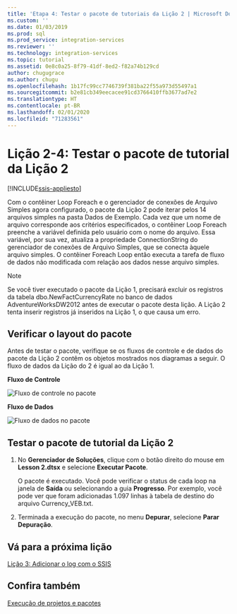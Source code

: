 ```yaml
---
title: 'Etapa 4: Testar o pacote de tutoriais da Lição 2 | Microsoft Docs'
ms.custom: ''
ms.date: 01/03/2019
ms.prod: sql
ms.prod_service: integration-services
ms.reviewer: ''
ms.technology: integration-services
ms.topic: tutorial
ms.assetid: 0e8c0a25-8f79-41df-8ed2-f82a74b129cd
author: chugugrace
ms.author: chugu
ms.openlocfilehash: 1b17fc99cc7746739f381ba22f55a973d55497a1
ms.sourcegitcommit: b2e81cb349eecacee91cd3766410ffb3677ad7e2
ms.translationtype: HT
ms.contentlocale: pt-BR
ms.lasthandoff: 02/01/2020
ms.locfileid: "71283561"
---
```

# <a name="lesson-2-4-test-the-lesson-2-tutorial-package"></a>Lição 2-4: Testar o pacote de tutorial da Lição 2

[!INCLUDE[ssis-appliesto](../includes/ssis-appliesto-ssvrpluslinux-asdb-asdw-xxx.md)]



Com o contêiner Loop Foreach e o gerenciador de conexões de Arquivo Simples agora configurado, o pacote da Lição 2 pode iterar pelos 14 arquivos simples na pasta Dados de Exemplo. Cada vez que um nome de arquivo corresponde aos critérios especificados, o contêiner Loop Foreach preenche a variável definida pelo usuário com o nome do arquivo. Essa variável, por sua vez, atualiza a propriedade ConnectionString do gerenciador de conexões de Arquivo Simples, que se conecta àquele arquivo simples. O contêiner Foreach Loop então executa a tarefa de fluxo de dados não modificada com relação aos dados nesse arquivo simples.  
  
> [!NOTE]  
> Se você tiver executado o pacote da Lição 1, precisará excluir os registros da tabela dbo.NewFactCurrencyRate no banco de dados AdventureWorksDW2012 antes de executar o pacote desta lição. A Lição 2 tenta inserir registros já inseridos na Lição 1, o que causa um erro.  
  
## <a name="check-the-package-layout"></a>Verificar o layout do pacote  
Antes de testar o pacote, verifique se os fluxos de controle e de dados do pacote da Lição 2 contêm os objetos mostrados nos diagramas a seguir. O fluxo de dados da Lição do 2 é igual ao da Lição 1.  
  
**Fluxo de Controle**  
  
![Fluxo de controle no pacote](../integration-services/media/task4lesson2control.gif "Fluxo de controle no pacote")  
  
**Fluxo de Dados**  
  
![Fluxo de dados no pacote](../integration-services/media/task9lesson1data.gif "Fluxo de dados no pacote")  
  
## <a name="test-the-lesson-2-tutorial-package"></a>Testar o pacote de tutorial da Lição 2  
  
1.  No **Gerenciador de Soluções**, clique com o botão direito do mouse em **Lesson 2.dtsx** e selecione **Executar Pacote**.  
  
    O pacote é executado. Você pode verificar o status de cada loop na janela de **Saída** ou selecionando a guia **Progresso**. Por exemplo, você pode ver que foram adicionadas 1.097 linhas à tabela de destino do arquivo Currency_VEB.txt.  
  
2.  Terminada a execução do pacote, no menu **Depurar**, selecione **Parar Depuração**.  
  
## <a name="go-to-next-lesson"></a>Vá para a próxima lição  
[Lição 3: Adicionar o log com o SSIS](../integration-services/lesson-3-add-logging-with-ssis.md)  
  
## <a name="see-also"></a>Confira também  
[Execução de projetos e pacotes](../integration-services/packages/deploy-integration-services-ssis-projects-and-packages.md)  
  
  
  

